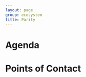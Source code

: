 ```yaml
---
layout: page
group: ecosystem
title: Parity
---
```



Agenda
======


Points of Contact
=================

